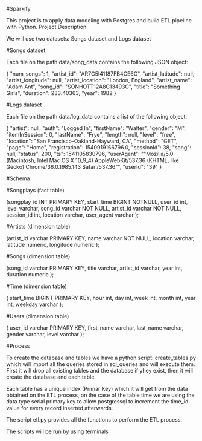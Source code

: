 #Sparkify

This project is to apply data modeling with Postgres and build ETL pipeline with Python.
Project Description

We will use two datasets: Songs dataset and Logs dataset

#Songs dataset

Each file on the path data/song_data contains the following JSON object:

{
    "num_songs": 1,
    "artist_id": "AR7G5I41187FB4CE6C",
    "artist_latitude": null,
    "artist_longitude": null,
    "artist_location": "London, England",
    "artist_name": "Adam Ant",
    "song_id": "SONHOTT12A8C13493C",
    "title": "Something Girls",
    "duration": 233.40363,
    "year": 1982
}

#Logs dataset

Each file on the path data/log_data contains a list of the following object:

{
    "artist": null,
    "auth": "Logged In",
    "firstName": "Walter",
    "gender": "M",
    "itemInSession": 0,
    "lastName": "Frye",
    "length": null,
    "level": "free",
    "location": "San Francisco-Oakland-Hayward, CA",
    "method": "GET",
    "page": "Home",
    "registration": 1540919166796.0,
    "sessionId": 38,
    "song": null,
    "status": 200,
    "ts": 1541105830796,
    "userAgent": "\"Mozilla/5.0 (Macintosh; Intel Mac OS X 10_9_4) AppleWebKit/537.36 (KHTML, like Gecko) Chrome/36.0.1985.143 Safari/537.36\"",
    "userId": "39"
}

#Schema

#Songplays (fact table)

(songplay_id INT PRIMARY KEY,
start_time BIGINT NOTNULL,
user_id int,
level varchar,
song_id varchar NOT NULL,
artist_id varchar NOT NULL,
session_id int,
location varchar,
user_agent varchar
);

#Artists (dimension table)

(artist_id varchar PRIMARY KEY,
name varchar NOT NULL,
location varchar,
latitude numeric,
longitude numeric
);



#Songs (dimension table)

(song_id varchar PRIMARY KEY,
title varchar,
artist_id varchar,
year int,
duration numeric
);

#Time (dimension table)

(
        start_time BIGINT PRIMARY KEY,
        hour int,
        day int,
        week int,
        month int,
        year int,
        weekday varchar
);

#Users (dimension table)

(  user_id varchar PRIMARY KEY,
first_name varchar,
last_name varchar,
gender varchar,
level varchar
);

#Process

To create the database and tables we have a python script: create_tables.py which will import all the queries stored in sql_queries and will execute them. First it will drop all existing tables and the database if yhey exist, then it will create the database and each table.

Each table has a unique index (Primar Key) which it will get from the data obtained on the ETL process, on the case of the table time we are using the data type serial primary key to allow postgressql to increment the time_id value for every record inserted afterwards.

The script etl.py provides all the functions to perform the ETL process.

The scripts will be run by using terminals

